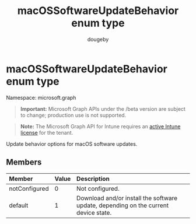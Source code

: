 ﻿---
title: "macOSSoftwareUpdateBehavior enum type"
description: "Update behavior options for macOS software updates."
author: "dougeby"
localization_priority: Normal
ms.prod: "intune"
doc_type: enumPageType
---

# macOSSoftwareUpdateBehavior enum type

Namespace: microsoft.graph

> **Important:** Microsoft Graph APIs under the /beta version are subject to change; production use is not supported.

> **Note:** The Microsoft Graph API for Intune requires an [active Intune license](https://go.microsoft.com/fwlink/?linkid=839381) for the tenant.

Update behavior options for macOS software updates.

## Members

| Member        | Value | Description                                                                         |
| :------------ | :---- | :---------------------------------------------------------------------------------- |
| notConfigured | 0     | Not configured.                                                                     |
| default       | 1     | Download and/or install the software update, depending on the current device state. |
